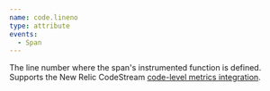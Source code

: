 ```yaml
---
name: code.lineno
type: attribute
events:
  - Span
---
```

The line number where the span's instrumented function is defined. Supports the New Relic CodeStream [code-level metrics integration](https://docs.newrelic.com/docs/codestream/how-use-codestream/performance-monitoring/).
